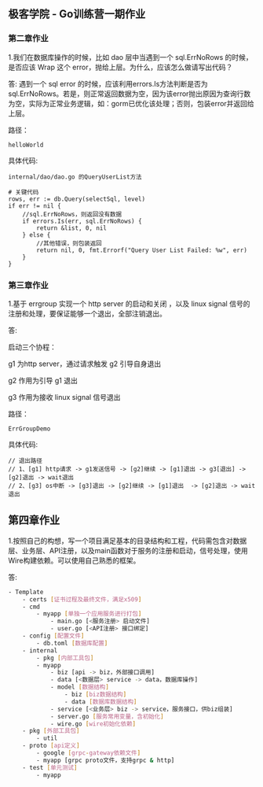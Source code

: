 ## 极客学院 - Go训练营一期作业

### 第二章作业

1.我们在数据库操作的时候，比如 dao 层中当遇到一个 sql.ErrNoRows 的时候，是否应该 Wrap 这个 error，抛给上层。为什么，应该怎么做请写出代码？

答: 遇到一个 sql error 的时候，应该利用errors.Is方法判断是否为sql.ErrNoRows。若是，则正常返回数据为空，因为该error抛出原因为查询行数为空，实际为正常业务逻辑，如：gorm已优化该处理；否则，包装error并返回给上层。

路径：
```
helloWorld
```

具体代码:
```
internal/dao/dao.go 的QueryUserList方法

# 关键代码
rows, err := db.Query(selectSql, level)
if err != nil {
    //sql.ErrNoRows，则返回没有数据
    if errors.Is(err, sql.ErrNoRows) {
        return &list, 0, nil
    } else {
        //其他错误，则包装返回
        return nil, 0, fmt.Errorf("Query User List Failed: %w", err)
    }
}
```

### 第三章作业

1.基于 errgroup 实现一个 http server 的启动和关闭 ，以及 linux signal 信号的注册和处理，要保证能够一个退出，全部注销退出。

答: 

启动三个协程：

g1 为http server，通过请求触发 g2 引导自身退出

g2 作用为引导 g1 退出

g3 作用为接收 linux signal 信号退出

路径：
```
ErrGroupDemo
```

具体代码:
```
// 退出路径
// 1、[g1] http请求 -> g1发送信号 -> [g2]继续 -> [g1]退出 -> g3[退出] -> [g2]退出 -> wait退出
// 2、[g3] os中断 -> [g3]退出 -> [g2]继续 -> [g1]退出  -> [g2]退出 -> wait退出
```

## 第四章作业

1.按照自己的构想，写一个项目满足基本的目录结构和工程，代码需包含对数据层、业务层、API注册，以及main函数对于服务的注册和启动，信号处理，使用Wire构建依赖。可以使用自己熟悉的框架。

答: 

```sh
- Template
    - certs [证书过程及最终文件，满足x509]
    - cmd
        - myapp [单独一个应用服务进行打包]
            - main.go [<服务注册> 启动文件]
            - user.go [<API注册> 接口绑定]
    - config [配置文件]
        - db.toml [数据库配置]
    - internal
        - pkg [内部工具包]
        - myapp
            - biz [api -> biz，外部接口调用]
            - data [<数据层> service -> data，数据库操作]
            - model [数据结构]
                - biz [biz数据结构]
                - data [数据库数据结构]
            - service [<业务层> biz -> service，服务接口，供biz组装]
            - server.go [服务常用变量，含初始化]
            - wire.go [wire初始化依赖]
    - pkg [外部工具包]
        - util
    - proto [api定义]
        - google [grpc-gateway依赖文件]
        - myapp [grpc proto文件，支持grpc & http]
    - test [单元测试]
        - myapp
```
